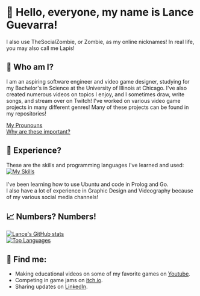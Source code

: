# 👋 Hello, everyone, my name is Lance Guevarra!
I also use TheSocialZombie, or Zombie, as my online nicknames! In real life, you may also call me Lapis!
## 🔎 Who am I?
I am an aspiring software engineer and video game designer, studying for my Bachelor's in Science at the University of Illinois at Chicago. I've also created numerous videos on topics I enjoy, and I sometimes draw, write songs, and stream over on Twitch! I've worked on various video game projects in many different genres! Many of these projects can be found in my repositories!

[My Prounouns](https://en.pronouns.page/@thesocialzombi)<br>
[Why are these important?](https://www.google.com/url?sa=t&rct=j&q=&esrc=s&source=web&cd=&cad=rja&uact=8&ved=2ahUKEwjRt965kMyFAxWykYkEHajZBncQFnoECA8QAw&url=https%3A%2F%2Fwww.nea.org%2Fnea-today%2Fall-news-articles%2Fwhy-pronouns-matter%23%3A~%3Atext%3DWhy%2520are%2520pronouns%2520important%253F%2Cfeels%2520most%2520accurate%2520to%2520them.&usg=AOvVaw0V3xYN8rwdF0yRcT4sqfsu&opi=89978449)

## 🧠 Experience?
These are the skills and programming languages I've learned and used:<br>
[![My Skills](https://skillicons.dev/icons?i=blender,c,cs,cpp,css,html,java,js,linux,ps,pr,py,sqlite,unity)](https://skillicons.dev)<br><br>
I've been learning how to use Ubuntu and code in Prolog and Go. <br>
I also have a lot of experience in Graphic Design and Videography because of my various social media channels! <br>

## 📈 Numbers? Numbers!

[![Lance's GitHub stats](https://github-readme-stats.vercel.app/api?username=thecodingzombie)](https://github.com/anuraghazra/github-readme-stats)<br>
[![Top Languages](https://github-readme-stats.vercel.app/api/top-langs/?username=thecodingzombie)](https://github.com/anuraghazra/github-readme-stats)

## 👥 Find me:
- Making educational videos on some of my favorite games on [Youtube](https://www.youtube.com/@TheSocialZombie).
- Competing in game jams on [itch.io](https://thesocialzombie.itch.io/).
- Sharing updates on [LinkedIn](https://www.linkedin.com/in/GuevarraLance/).
